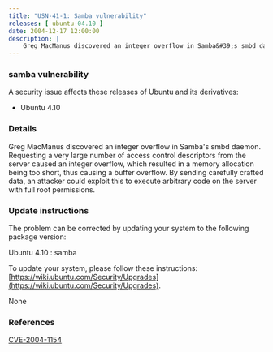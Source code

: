 ```yaml
---
title: "USN-41-1: Samba vulnerability"
releases: [ ubuntu-04.10 ]
date: 2004-12-17 12:00:00
description: |
    Greg MacManus discovered an integer overflow in Samba&#39;s smbd daemon. Requesting a very large number of access control descriptors from the server caused an integer overflow, which resulted in a memory allocation being too short, thus causing a buffer overflow. By sending carefully crafted data, an attacker could exploit this to execute arbitrary code on the server with full root permissions.
--- 
```

 
### samba vulnerability

A security issue affects these releases of Ubuntu and its derivatives:

* Ubuntu 4.10

### Details

Greg MacManus discovered an integer overflow in Samba&#39;s smbd daemon. Requesting a very large number of access control descriptors from the server caused an integer overflow, which resulted in a memory allocation being too short, thus causing a buffer overflow. By sending carefully crafted data, an attacker could exploit this to execute arbitrary code on the server with full root permissions.

### Update instructions

The problem can be corrected by updating your system to the following package version:

Ubuntu 4.10
 : samba 

To update your system, please follow these instructions: [https://wiki.ubuntu.com/Security/Upgrades](https://wiki.ubuntu.com/Security/Upgrades).

None

### References

 [CVE-2004-1154](http://people.ubuntu.com/~ubuntu-security/cve/CVE-2004-1154)
 
